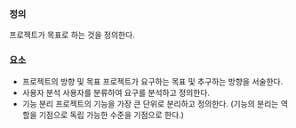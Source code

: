 ### 정의 
프로젝트가 목표로 하는 것을 정의한다.

### 요소
- 프로젝트의 방향 및 목표
  프로젝트가 요구하는 목표 및 추구하는 방향을 서술한다.
- 사용자 분석
  사용자를 분류하여 요구를 분석하고 정의한다.
- 기능 분리
  프로젝트의 기능을 가장 큰 단위로 분리하고 정의한다. (기능의 분리는 역할을 기점으로 독립 가능한 수준을 기점으로 한다.)
  